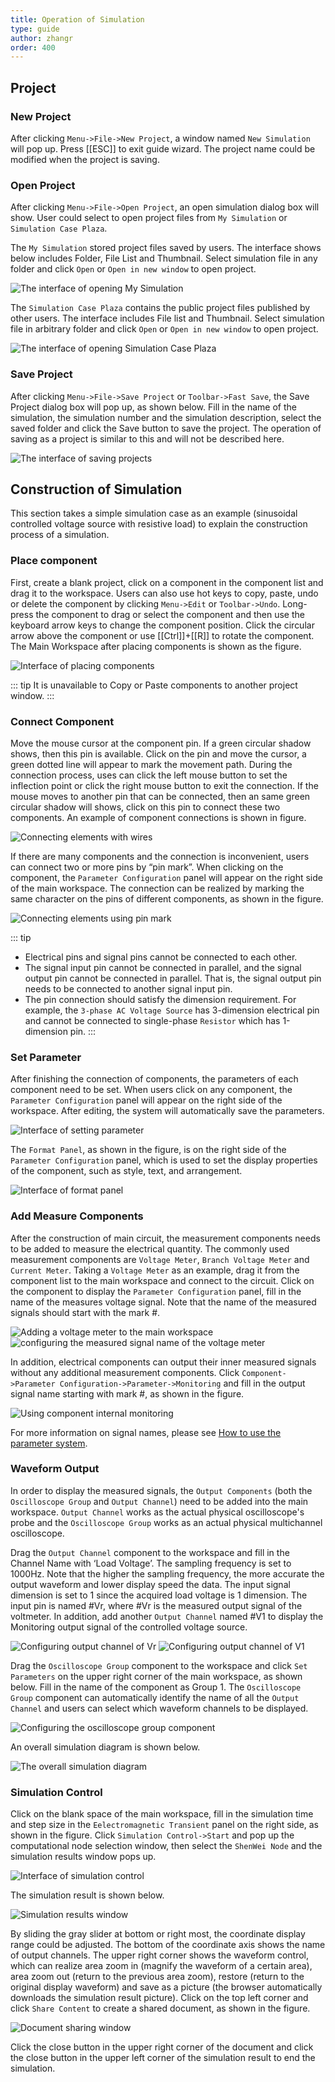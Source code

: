 ```yaml
---
title: Operation of Simulation
type: guide
author: zhangr
order: 400
---
```


## Project

### New Project

After clicking `Menu->File->New Project`, a window named `New Simulation` will pop up. Press [[ESC]] to exit guide wizard. The project name could be modified when the project is saving.

### Open Project

After clicking `Menu->File->Open Project`, an open simulation dialog box will show. User could select to open project files from `My Simulation` or `Simulation Case Plaza`.

The `My Simulation` stored project files saved by users. The interface shows below includes Folder, File List and Thumbnail. Select simulation file in any folder and click `Open` or `Open in new window` to open project.

![The interface of opening My Simulation](User3/J1.png "打开工程界面")

The `Simulation Case Plaza` contains the public project files published by other users. The interface includes File list and Thumbnail. Select simulation file in arbitrary folder and click `Open` or `Open in new window` to open project.

![The interface of opening Simulation Case Plaza](User3/J2.png "打开工程界面1")

### Save Project

After clicking `Menu->File->Save Project` or `Toolbar->Fast Save`, the Save Project dialog box will pop up, as shown below. Fill in the name of the simulation, the simulation number and the simulation description, select the saved folder and click the Save button to save the project. The operation of saving as a project is similar to this and will not be described here.

![The interface of saving projects ](User3/J3.png "保存工程界面")

## Construction of Simulation

This section takes a simple simulation case as an example (sinusoidal controlled voltage source with resistive load) to explain the construction process of a simulation.

### Place component

First, create a blank project, click on a component in the component list and drag it to the workspace. Users can also use hot keys to copy, paste, undo or delete the component by clicking `Menu->Edit` or `Toolbar->Undo`. Long-press the component to drag or select the component and then use the keyboard arrow keys to change the component position. Click the circular arrow above the component or use [[Ctrl]]+[[R]] to rotate the component. The Main Workspace after placing components is shown as the figure.

![Interface of placing components](User3/J4.png "放置元件界面")

::: tip
It is unavailable to Copy or Paste components to another project window.
:::

### Connect Component

Move the mouse cursor at the component pin. If a green circular shadow shows, then this pin is available. Click on the pin and move the cursor, a green dotted line will appear to mark the movement path. During the connection process, uses can click the left mouse button to set the inflection point or click the right mouse button to exit the connection. If the mouse moves to another pin that can be connected, then an same green circular shadow will shows, click on this pin to connect these two components. An example of component connections is shown in figure. 

![Connecting elements with wires](User3/J5.png "连接元件界面")

If there are many components and the connection is inconvenient, users can connect two or more pins by “pin mark”. When clicking on the component, the `Parameter Configuration` panel will appear on the right side of the main workspace. The connection can be realized by marking the same character on the pins of different components, as shown in the figure.

![Connecting elements using pin mark](User3/J6.png "连接元件界面1")

::: tip
+ Electrical pins and signal pins cannot be connected to each other.
+ The signal input pin cannot be connected in parallel, and the signal output pin cannot be connected in parallel. That is, the signal output pin needs to be connected to another signal input pin.
+ The pin connection should satisfy the dimension requirement. For example, the `3-phase AC Voltage Source` has 3-dimension electrical pin and cannot be connected to single-phase `Resistor` which has 1-dimension pin. 
:::

### Set Parameter

After finishing the connection of components, the parameters of each component need to be set. When users click on any component, the `Parameter Configuration` panel will appear on the right side of the workspace. After editing, the system will automatically save the parameters.

![Interface of setting parameter](User3/J7.png "设置参数界面")

The `Format Panel`, as shown in the figure, is on the right side of the `Parameter Configuration` panel, which is used to set the display properties of the component, such as style, text, and arrangement.

![Interface of format panel](User3/J8.png "设置参数界面1")

### Add Measure Components

After the construction of main circuit, the measurement components needs to be added to measure the electrical quantity. The commonly used measurement components are `Voltage Meter`, `Branch Voltage Meter` and `Current Meter`. Taking a `Voltage Meter` as an example, drag it from the component list to the main workspace and connect to the circuit. Click on the component to display the `Parameter Configuration` panel, fill in the name of the measures voltage signal. Note that the name of the measured signals should start with the mark #.

![Adding a voltage meter to the main workspace](User3/J9.png "添加量测界面")
![configuring the measured signal name of the voltage meter](User3/J10.png "添加量测界面")

In addition, electrical components can output their inner measured signals without any additional measurement components. Click `Component->Parameter Configuration->Parameter->Monitoring` and fill in the output signal name starting with mark #, as shown in the figure.

![Using component internal monitoring](User3/J11.png "添加量测界面1")

For more information on signal names, please see [How to use the parameter system](../features/ParameterSystem.md).

### Waveform Output

In order to display the measured signals, the `Output Components` (both the `Oscilloscope Group` and `Output Channel`) need to be added into the main workspace. `Output Channel` works as the actual physical oscilloscope's probe and the `Oscilloscope Group` works as an actual physical multichannel oscilloscope.

Drag the `Output Channel` component to the workspace and fill in the Channel Name with ‘Load Voltage’. The sampling frequency is set to 1000Hz. Note that the higher the sampling frequency, the more accurate the output waveform and lower display speed the data. The input signal dimension is set to 1 since the acquired load voltage is 1 dimension. The input pin is named #Vr, where #Vr is the measured output signal of the voltmeter. In addition, add another `Output Channel` named #V1 to display the Monitoring output signal of the controlled voltage source.

![Configuring output channel of Vr](User3/J12.png "配置输出通道")
![Configuring output channel of V1](User3/J13.png "配置输出通道")

Drag the `Oscilloscope Group` component to the workspace and click `Set Parameters` on the upper right corner of the main workspace, as shown below. Fill in the name of the component as Group 1. The `Oscilloscope Group` component can automatically identify the name of all the `Output Channel` and users can select which waveform channels to be displayed.

![Configuring the oscilloscope group component](User3/J14.png "配置示波器分组")

An overall simulation diagram is shown below.

![The overall simulation diagram](User3/J15.png "总仿真图")

### Simulation Control

Click on the blank space of the main workspace, fill in the simulation time and step size in the `Eelectromagnetic Transient` panel on the right side, as shown in the figure. Click `Simulation Control->Start` and pop up the computational node selection window, then select the `ShenWei Node` and the simulation results window pops up.

![Interface of simulation control](User3/J16.png "仿真控制界面")

The simulation result is shown below.

![Simulation results window](User3/J17.png "仿真结果")

By sliding the gray slider at bottom or right most, the coordinate display range could be adjusted. The bottom of the coordinate axis shows the name of output channels. The upper right corner shows the waveform control, which can realize area zoom in (magnify the waveform of a certain area), area zoom out (return to the previous area zoom), restore (return to the original display waveform) and save as a picture (the browser automatically downloads the simulation result picture). Click on the top left corner and click `Share Content` to create a shared document, as shown in the figure.

![Document sharing window](User3/J18.png "文档分享")

Click the close button in the upper right corner of the document and click the close button in the upper left corner of the simulation result to end the simulation.

